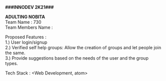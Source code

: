 **###INNODEV 2K21###**


**ADULTING NOBITA** <br>
Team Name : 730 <br>
Team Members Name : 
<Ishan Dikshit> <IshJazz>
<Ayush Vashisht> <ayushvas>
<Sahil Verma> <sahil-11>

Proposed Features : <br>
1.) User login/signup <br>
2.) Verified self help groups: Allow the creation of groups and let people join the same. <br>
3.) Provide suggestions based on the needs of the user and the group types. <br>

Tech Stack :
<Web Development, atom>
